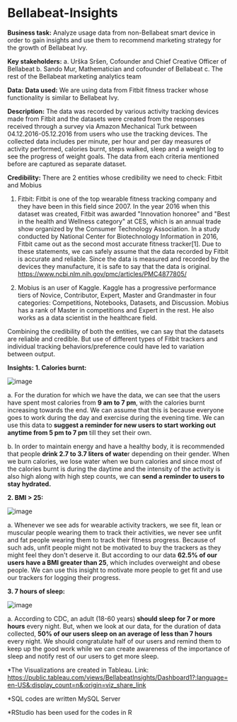 # Bellabeat-Insights

**Business task:**
Analyze usage data from non-Bellabeat smart device in order to gain insights and use them to recommend marketing strategy for the growth of Bellabeat Ivy.

**Key stakeholders:**
		a. Urška Sršen, Cofounder and Chief Creative Officer of Bellabeat
		b. Sando Mur, Mathematician and cofounder of Bellabeat
		c. The rest of the Bellabeat marketing analytics team



**Data:**
**Data used:**
We are using data from Fitbit fitness tracker whose functionality is similar to Bellabeat Ivy.

**Description:**
The data was recorded by various activity tracking devices made from Fitbit and the datasets were created from the responses received through a survey via Amazon Mechanical Turk between 04.12.2016-05.12.2016 from users who use the tracking devices. The collected data includes per minute, per hour and per day measures of activity performed, calories burnt, steps walked, sleep and a weight log to see the progress of weight goals. The data from each criteria mentioned before are captured as separate dataset.

**Credibility:**
There are 2 entities whose credibility we need to check: Fitbit and Mobius

1. Fitbit: Fitbit is one of the top wearable fitness tracking company and they have been in this field since 2007. In the year 2016 when this dataset was created, Fitbit 	was awarded "Innovation honoree" and "Best in the health and Wellness category" at CES, which is an annual trade show organized by the Consumer Technology Association. 	In a study conducted by National Center for Biotechnology Information in 2016, Fitbit came out as the second most accurate fitness tracker[1]. Due to these statements, 	we can safely assume that the data recorded by Fitbit is accurate and reliable. Since the data is measured and recorded by the devices they manufacture, it is safe to 		say that the data is original.
	https://www.ncbi.nlm.nih.gov/pmc/articles/PMC4877805/
	
2. Mobius is an user of Kaggle. Kaggle has a progressive performance tiers of Novice, Contributor, Expert, Master and Grandmaster in four categories: Competitions, 		Notebooks, Datasets, and Discussion. Mobius has a rank of Master in competitions and Expert in the rest. He also works as a data scientist in the healthcare field.
	
Combining the credibility of both the entities, we can say that the datasets are reliable and credible. But use of different types of Fitbit trackers and individual tracking behaviors/preference could have led to variation between output. 

**Insights:**
**1. Calories burnt:**

![image](https://user-images.githubusercontent.com/65936796/143815779-dc95c223-e9f3-41a6-898f-ada96fbe05cd.png)

a. For the duration for which we have the data, we can see that the users have spent most calories from **9 am to 7 pm**, with the calories burnt increasing towards the end. 	  We can assume that this is because everyone goes to work during the day and exercise during the evening time. We can use this data to **suggest a reminder for new users to 	    start working out anytime from 5 pm to 7 pm** till they set their own. 
	
b. In order to maintain energy and have a healthy body, it is recommended that people **drink 2.7 to 3.7 liters of wate**r depending on their gender. When we burn calories, 	 we lose water when we burn calories and since most of the calories burnt is during the daytime and the intensity of the activity is also high along with high step               counts, we can **send a reminder to users to stay hydrated.**
	
**2. BMI > 25:**

![image](https://user-images.githubusercontent.com/65936796/144178680-b4c02c0e-3e2a-4b88-a523-c0a756c0b7f1.png)

a. Whenever we see ads for wearable activity trackers, we see fit, lean or muscular people wearing them to track their activities, we never see unfit and fat people 		wearing them to track their fitness progress. Because of such ads, unfit people might not be motivated to buy the trackers as they might feel they don't deserve it. But 	according to our data **62.5% of our users have a BMI greater than 25**, which includes overweight and obese people. We can use this insight to motivate more people to get 	fit and use our trackers for logging their progress.
	
**3. 7 hours of sleep:**

![image](https://user-images.githubusercontent.com/65936796/144178763-af3e2836-54eb-4f7f-80fc-b0ce376c0369.png)

a. According to CDC, an adult (18-60 years) **should sleep for 7 or more hours** every night. But, when we look at our data, for the duration of data collected, **50% of our users sleep on an average of less than 7 hours** every night. We should congratulate half of our users and remind them to keep up the good work while we can create awareness of the importance of sleep and notify rest of our users to get more sleep.

*The Visualizations are created in Tableau. Link: https://public.tableau.com/views/BellabeatInsights/Dashboard1?:language=en-US&:display_count=n&:origin=viz_share_link

*SQL codes are written MySQL Server

*RStudio has been used for the codes in R
